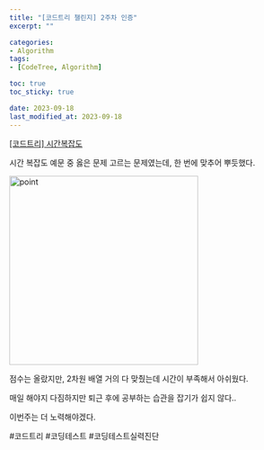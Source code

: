 ```yaml
---
title: "[코드트리 챌린지] 2주차 인증"
excerpt: ""

categories:
- Algorithm
tags:
- [CodeTree, Algorithm]

toc: true
toc_sticky: true

date: 2023-09-18
last_modified_at: 2023-09-18
---
```






[[코드트리] 시간복잡도](https://www.codetree.ai/missions/6/problems/time-complexity-concept?&utm_source=clipboard&utm_medium=text)

시간 복잡도 예문 중 옳은 문제 고르는 문제였는데, 한 번에 맞추어 뿌듯했다.



<img width="336" alt="point" src="https://github.com/RightDay/rightday.github.io/assets/57252713/b4512960-8777-4ad8-a3e1-de20ef26373d">



점수는 올랐지만, 2차원 배열 거의 다 맞췄는데 시간이 부족해서 아쉬웠다.

매일 해야지 다짐하지만 퇴근 후에 공부하는 습관을 잡기가 쉽지 않다..

이번주는 더 노력해야겠다.



#코드트리 #코딩테스트 #코딩테스트실력진단
